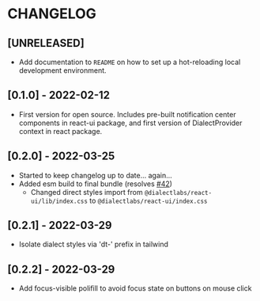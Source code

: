 # CHANGELOG

## [UNRELEASED]

- Add documentation to `README` on how to set up a hot-reloading local development environment.

## [0.1.0] - 2022-02-12

- First version for open source. Includes pre-built notification center components in react-ui package, and first version of DialectProvider context in react package.

## [0.2.0] - 2022-03-25

- Started to keep changelog up to date... again...
- Added esm build to final bundle (resolves [#42](https://github.com/dialectlabs/react/issues/42))
  - Changed direct styles import from `@dialectlabs/react-ui/lib/index.css` to `@dialectlabs/react-ui/index.css`

## [0.2.1] - 2022-03-29

- Isolate dialect styles via 'dt-' prefix in tailwind

## [0.2.2] - 2022-03-29

- Add focus-visible polifill to avoid focus state on buttons on mouse click
